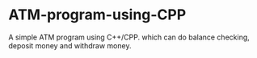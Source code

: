 # ATM-program-using-CPP
A simple ATM program using C++/CPP. which can do balance checking, deposit money and withdraw money.
